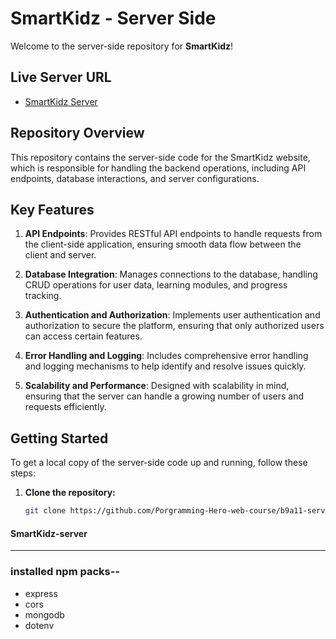 

# SmartKidz - Server Side

Welcome to the server-side repository for **SmartKidz**!

## Live Server URL
- [SmartKidz Server](https://smart-kidz-server-liard.vercel.app/)

## Repository Overview

This repository contains the server-side code for the SmartKidz website, which is responsible for handling the backend operations, including API endpoints, database interactions, and server configurations.

## Key Features

1. **API Endpoints**: Provides RESTful API endpoints to handle requests from the client-side application, ensuring smooth data flow between the client and server.
  
2. **Database Integration**: Manages connections to the database, handling CRUD operations for user data, learning modules, and progress tracking.

3. **Authentication and Authorization**: Implements user authentication and authorization to secure the platform, ensuring that only authorized users can access certain features.

4. **Error Handling and Logging**: Includes comprehensive error handling and logging mechanisms to help identify and resolve issues quickly.

5. **Scalability and Performance**: Designed with scalability in mind, ensuring that the server can handle a growing number of users and requests efficiently.

## Getting Started

To get a local copy of the server-side code up and running, follow these steps:

1. **Clone the repository:**
   ```bash
   git clone https://github.com/Porgramming-Hero-web-course/b9a11-server-side-ArifMiah07.git

#### SmartKidz-server

---
### installed npm packs--
- express
- cors
- mongodb
- dotenv